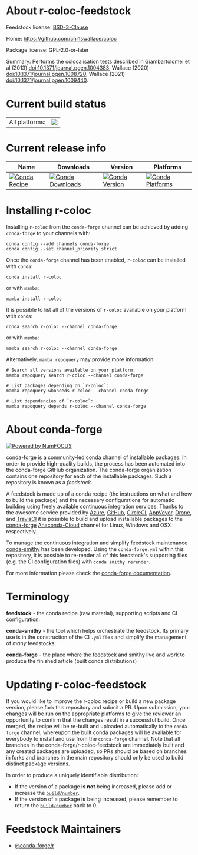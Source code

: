 About r-coloc-feedstock
=======================

Feedstock license: [BSD-3-Clause](https://github.com/conda-forge/r-coloc-feedstock/blob/main/LICENSE.txt)

Home: https://github.com/chr1swallace/coloc

Package license: GPL-2.0-or-later

Summary: Performs the colocalisation tests described in Giambartolomei et al (2013) <doi:10.1371/journal.pgen.1004383>, Wallace (2020) <doi:10.1371/journal.pgen.1008720>, Wallace (2021) <doi:10.1371/journal.pgen.1009440>.

Current build status
====================


<table><tr><td>All platforms:</td>
    <td>
      <a href="https://dev.azure.com/conda-forge/feedstock-builds/_build/latest?definitionId=19420&branchName=main">
        <img src="https://dev.azure.com/conda-forge/feedstock-builds/_apis/build/status/r-coloc-feedstock?branchName=main">
      </a>
    </td>
  </tr>
</table>

Current release info
====================

| Name | Downloads | Version | Platforms |
| --- | --- | --- | --- |
| [![Conda Recipe](https://img.shields.io/badge/recipe-r--coloc-green.svg)](https://anaconda.org/conda-forge/r-coloc) | [![Conda Downloads](https://img.shields.io/conda/dn/conda-forge/r-coloc.svg)](https://anaconda.org/conda-forge/r-coloc) | [![Conda Version](https://img.shields.io/conda/vn/conda-forge/r-coloc.svg)](https://anaconda.org/conda-forge/r-coloc) | [![Conda Platforms](https://img.shields.io/conda/pn/conda-forge/r-coloc.svg)](https://anaconda.org/conda-forge/r-coloc) |

Installing r-coloc
==================

Installing `r-coloc` from the `conda-forge` channel can be achieved by adding `conda-forge` to your channels with:

```
conda config --add channels conda-forge
conda config --set channel_priority strict
```

Once the `conda-forge` channel has been enabled, `r-coloc` can be installed with `conda`:

```
conda install r-coloc
```

or with `mamba`:

```
mamba install r-coloc
```

It is possible to list all of the versions of `r-coloc` available on your platform with `conda`:

```
conda search r-coloc --channel conda-forge
```

or with `mamba`:

```
mamba search r-coloc --channel conda-forge
```

Alternatively, `mamba repoquery` may provide more information:

```
# Search all versions available on your platform:
mamba repoquery search r-coloc --channel conda-forge

# List packages depending on `r-coloc`:
mamba repoquery whoneeds r-coloc --channel conda-forge

# List dependencies of `r-coloc`:
mamba repoquery depends r-coloc --channel conda-forge
```


About conda-forge
=================

[![Powered by
NumFOCUS](https://img.shields.io/badge/powered%20by-NumFOCUS-orange.svg?style=flat&colorA=E1523D&colorB=007D8A)](https://numfocus.org)

conda-forge is a community-led conda channel of installable packages.
In order to provide high-quality builds, the process has been automated into the
conda-forge GitHub organization. The conda-forge organization contains one repository
for each of the installable packages. Such a repository is known as a *feedstock*.

A feedstock is made up of a conda recipe (the instructions on what and how to build
the package) and the necessary configurations for automatic building using freely
available continuous integration services. Thanks to the awesome service provided by
[Azure](https://azure.microsoft.com/en-us/services/devops/), [GitHub](https://github.com/),
[CircleCI](https://circleci.com/), [AppVeyor](https://www.appveyor.com/),
[Drone](https://cloud.drone.io/welcome), and [TravisCI](https://travis-ci.com/)
it is possible to build and upload installable packages to the
[conda-forge](https://anaconda.org/conda-forge) [Anaconda-Cloud](https://anaconda.org/)
channel for Linux, Windows and OSX respectively.

To manage the continuous integration and simplify feedstock maintenance
[conda-smithy](https://github.com/conda-forge/conda-smithy) has been developed.
Using the ``conda-forge.yml`` within this repository, it is possible to re-render all of
this feedstock's supporting files (e.g. the CI configuration files) with ``conda smithy rerender``.

For more information please check the [conda-forge documentation](https://conda-forge.org/docs/).

Terminology
===========

**feedstock** - the conda recipe (raw material), supporting scripts and CI configuration.

**conda-smithy** - the tool which helps orchestrate the feedstock.
                   Its primary use is in the construction of the CI ``.yml`` files
                   and simplify the management of *many* feedstocks.

**conda-forge** - the place where the feedstock and smithy live and work to
                  produce the finished article (built conda distributions)


Updating r-coloc-feedstock
==========================

If you would like to improve the r-coloc recipe or build a new
package version, please fork this repository and submit a PR. Upon submission,
your changes will be run on the appropriate platforms to give the reviewer an
opportunity to confirm that the changes result in a successful build. Once
merged, the recipe will be re-built and uploaded automatically to the
`conda-forge` channel, whereupon the built conda packages will be available for
everybody to install and use from the `conda-forge` channel.
Note that all branches in the conda-forge/r-coloc-feedstock are
immediately built and any created packages are uploaded, so PRs should be based
on branches in forks and branches in the main repository should only be used to
build distinct package versions.

In order to produce a uniquely identifiable distribution:
 * If the version of a package **is not** being increased, please add or increase
   the [``build/number``](https://docs.conda.io/projects/conda-build/en/latest/resources/define-metadata.html#build-number-and-string).
 * If the version of a package **is** being increased, please remember to return
   the [``build/number``](https://docs.conda.io/projects/conda-build/en/latest/resources/define-metadata.html#build-number-and-string)
   back to 0.

Feedstock Maintainers
=====================

* [@conda-forge/r](https://github.com/conda-forge/r/)

